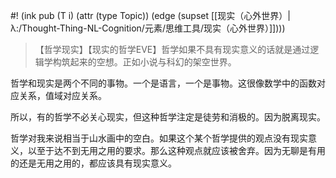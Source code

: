 #! (ink pub (T i) (attr (type Topic)) (edge (supset [[现实（心外世界）|λ:/Thought-Thing-NL-Cognition/元素/思维工具/现实（心外世界）]])))


> 【哲学现实】【现实的哲学EVE】哲学如果不具有现实意义的话就是通过逻辑学构筑起来的空想。正如小说与科幻的架空世界。

哲学和现实是两个不同的事物。一个是语言，一个是事物。这很像数学中的函数对应关系，值域对应关系。

所以，有的哲学不必关心现实，但这种哲学注定是徒劳和消极的。因为脱离现实。

哲学对我来说相当于山水画中的空白。如果这个某个哲学提供的观点没有现实意义，以至于达不到无用之用的要求。那么这种观点就应该被舍弃。因为无聊是有用的还是无用之用的，都应该具有现实意义。